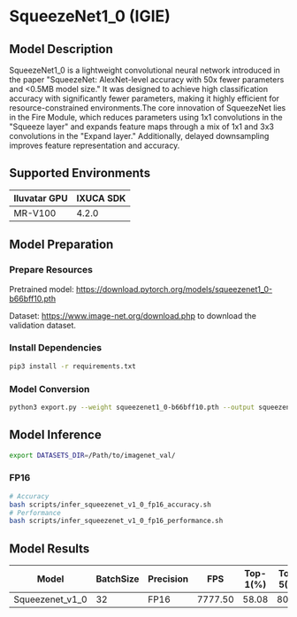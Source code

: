 # SqueezeNet1_0 (IGIE)

## Model Description

SqueezeNet1_0 is a lightweight convolutional neural network introduced in the paper "SqueezeNet: AlexNet-level accuracy with 50x fewer parameters and <0.5MB model size." It was designed to achieve high classification accuracy with significantly fewer parameters, making it highly efficient for resource-constrained environments.The core innovation of SqueezeNet lies in the Fire Module, which reduces parameters using 1x1 convolutions in the "Squeeze layer" and expands feature maps through a mix of 1x1 and 3x3 convolutions in the "Expand layer." Additionally, delayed downsampling improves feature representation and accuracy.

## Supported Environments

| Iluvatar GPU | IXUCA SDK |
|--------------|-----------|
| MR-V100      | 4.2.0     |

## Model Preparation

### Prepare Resources

Pretrained model: <https://download.pytorch.org/models/squeezenet1_0-b66bff10.pth>

Dataset: <https://www.image-net.org/download.php> to download the validation dataset.

### Install Dependencies

```bash
pip3 install -r requirements.txt
```

### Model Conversion

```bash
python3 export.py --weight squeezenet1_0-b66bff10.pth --output squeezenet1_0.onnx
```

## Model Inference

```bash
export DATASETS_DIR=/Path/to/imagenet_val/
```

### FP16

```bash
# Accuracy
bash scripts/infer_squeezenet_v1_0_fp16_accuracy.sh
# Performance
bash scripts/infer_squeezenet_v1_0_fp16_performance.sh
```

## Model Results

| Model           | BatchSize | Precision | FPS     | Top-1(%) | Top-5(%) |
|-----------------|-----------|-----------|---------|----------|----------|
| Squeezenet_v1_0 | 32        | FP16      | 7777.50 | 58.08    | 80.39    |
